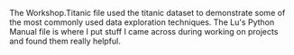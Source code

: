 The Workshop.Titanic file used the titanic dataset to demonstrate some of the most commonly used data exploration techniques. 
The Lu's Python Manual file is where I put stuff I came across during working on projects and found them really helpful. 
